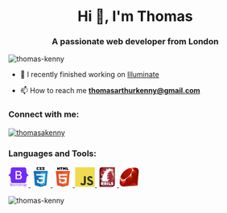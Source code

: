 <h1 align="center">Hi 👋, I'm Thomas</h1>
<h3 align="center">A passionate web developer from London</h3>

<p align="left"> <img src="https://komarev.com/ghpvc/?username=thomas-kenny&label=Profile%20views&color=0e75b6&style=flat" alt="thomas-kenny" /> </p>

- 🔭 I recently finished working on [Illuminate](https://www.illuminate-app.tech/)

- 📫 How to reach me **thomasarthurkenny@gmail.com**

<h3 align="left">Connect with me:</h3>
<p align="left">
<a href="https://linkedin.com/in/thomasakenny" target="blank"><img align="center" src="https://cdn.jsdelivr.net/npm/simple-icons@3.0.1/icons/linkedin.svg" alt="thomasakenny" height="30" width="40" /></a>
</p>

<h3 align="left">Languages and Tools:</h3>
<p align="left"> <a href="https://getbootstrap.com" target="_blank"> <img src="https://raw.githubusercontent.com/devicons/devicon/master/icons/bootstrap/bootstrap-plain-wordmark.svg" alt="bootstrap" width="40" height="40"/> </a> <a href="https://www.w3schools.com/css/" target="_blank"> <img src="https://raw.githubusercontent.com/devicons/devicon/master/icons/css3/css3-original-wordmark.svg" alt="css3" width="40" height="40"/> </a> <a href="https://www.w3.org/html/" target="_blank"> <img src="https://raw.githubusercontent.com/devicons/devicon/master/icons/html5/html5-original-wordmark.svg" alt="html5" width="40" height="40"/> </a> <a href="https://developer.mozilla.org/en-US/docs/Web/JavaScript" target="_blank"> <img src="https://raw.githubusercontent.com/devicons/devicon/master/icons/javascript/javascript-original.svg" alt="javascript" width="40" height="40"/> </a> <a href="https://rubyonrails.org" target="_blank"> <img src="https://raw.githubusercontent.com/devicons/devicon/master/icons/rails/rails-original-wordmark.svg" alt="rails" width="40" height="40"/> </a> <a href="https://www.ruby-lang.org/en/" target="_blank"> <img src="https://raw.githubusercontent.com/devicons/devicon/master/icons/ruby/ruby-original.svg" alt="ruby" width="40" height="40"/> </a> </p>

<p><img align="center" src="https://github-readme-stats.vercel.app/api/top-langs?username=thomas-kenny&show_icons=true&locale=en&layout=compact" alt="thomas-kenny" /></p>
